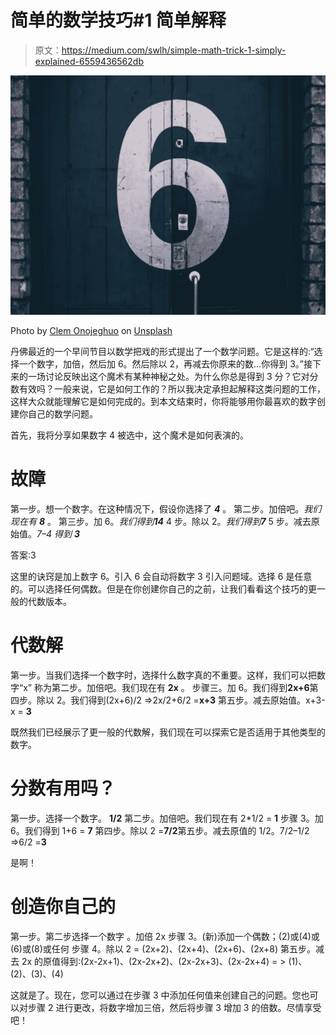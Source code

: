 # 简单的数学技巧#1 简单解释

> 原文：<https://medium.com/swlh/simple-math-trick-1-simply-explained-6559436562db>

![](img/6e4fb58f6821cc54168f1ddbd91f83dd.png)

Photo by [Clem Onojeghuo](https://unsplash.com/@clemono2?utm_source=unsplash&utm_medium=referral&utm_content=creditCopyText) on [Unsplash](https://unsplash.com/search/photos/6?utm_source=unsplash&utm_medium=referral&utm_content=creditCopyText)

丹佛最近的一个早间节目以数学把戏的形式提出了一个数学问题。它是这样的:“选择一个数字，加倍，然后加 6。然后除以 2，再减去你原来的数…你得到 3。”接下来的一场讨论反映出这个魔术有某种神秘之处。为什么你总是得到 3 分？它对分数有效吗？一般来说，它是如何工作的？所以我决定承担起解释这类问题的工作，这样大众就能理解它是如何完成的。到本文结束时，你将能够用你最喜欢的数字创建你自己的数学问题。

首先，我将分享如果数字 4 被选中，这个魔术是如何表演的。

# 故障

第一步。想一个数字。在这种情况下，假设你选择了 ***4*** 。
第二步。加倍吧。*我们现在有* ***8*** 。
第三步。加 6。*我们得到****14***
4 步。除以 2。*我们得到****7***
5 步。减去原始值。*7–4 得到* ***3***

答案:3

这里的诀窍是加上数字 6。引入 6 会自动将数字 3 引入问题域。选择 6 是任意的。可以选择任何偶数。但是在你创建你自己的之前，让我们看看这个技巧的更一般的代数版本。

# 代数解

第一步。当我们选择一个数字时，选择什么数字真的不重要。这样，我们可以把数字“x”
称为第二步。加倍吧。我们现在有 **2x** 。
步骤三。加 6。我们得到**2x+6**第四步。除以 2。我们得到(2x+6)/2 =>2x/2+6/2 =**x+3**
第五步。减去原始值。x+3-x = **3**

既然我们已经展示了更一般的代数解，我们现在可以探索它是否适用于其他类型的数字。

# 分数有用吗？

第一步。选择一个数字。 **1/2**
第二步。加倍吧。我们现在有 2*1/2 = **1**
步骤 3。加 6。我们得到 1+6 = **7**
第四步。除以 2 =**7/2**第五步。减去原值的 1/2。7/2–1/2 =>6/2 =**3**

是啊！

# 创造你自己的

第一步。第二步选择一个数字
。加倍 2x
步骤 3。(新)添加一个偶数；(2)或(4)或(6)或(8)或任何
步骤 4。除以 2 = (2x+2)、(2x+4)、(2x+6)、(2x+8)
第五步。减去 2x 的原值得到:(2x-2x+1)、(2x-2x+2)、(2x-2x+3)、(2x-2x+4) = > (1)、(2)、(3)、(4)

这就是了。现在，您可以通过在步骤 3 中添加任何值来创建自己的问题。您也可以对步骤 2 进行更改，将数字增加三倍，然后将步骤 3 增加 3 的倍数。尽情享受吧！